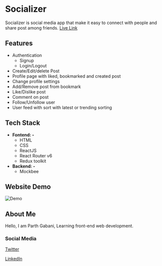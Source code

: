 # Socializer

Socializer is social media app that make it easy to connect with people and share post among friends.
[Live Link](https://social-media-123.netlify.app/)

## Features

- Authentication
  - Signup
  - Login/Logout
- Create/Edit/delete Post
- Profile page with liked, bookmarked and created post
- Change profile settings
- Add/Remove post from bookmark
- Like/Dislike post
- Comment on post
- Follow/Unfollow user
- User feed with sort with latest or trending sorting

## Tech Stack

- **Fontend: -**
  - HTML
  - CSS
  - ReactJS
  - React Router v6
  - Redux toolkit
- **Backend: -**
  - Mockbee

## Website Demo

![Demo](src/assets/website-demo.gif)

## About Me

Hello, I am Parth Gabani, Learning front-end web development.

### Social Media

[Twitter](https://twitter.com/parthgabani2)

[LinkedIn](https://www.linkedin.com/in/parth-gabani-343b60141/)
